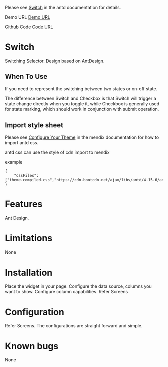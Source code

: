 Please see [Switch](https://ant.design/components/switch-cn/) in the antd documentation for details.

Demo URL [Demo URL](https://mendix-ui.runjian.com/p/switch)

Github Code [Code URL](https://github.com/runjiangufen/widgets-resources)

# Switch

Switching Selector.
Design based on AntDesign.

## When To Use

If you need to represent the switching between two states or on-off state.

The difference between Switch and Checkbox is that Switch will trigger a state change directly when you toggle it, while Checkbox is generally used for state marking, which should work in conjunction with submit operation.

## Import style sheet

Please see [Configure Your Theme](https://docs.mendix.com/howto/front-end/configuring-your-theme) in the mendix documentation for how to import antd css.

antd css can use the style of cdn import to mendix

example

```
{
    "cssFiles": ["theme.compiled.css","https://cdn.bootcdn.net/ajax/libs/antd/4.15.6/antd.min.css"]
}

```

# Features

Ant Design.

# Limitations

None

# Installation

Place the widget in your page. Configure the data source, columns you want to show. Configure column capabilities. Refer Screens

# Configuration

Refer Screens. The configurations are straight forward and simple.

# Known bugs

None

